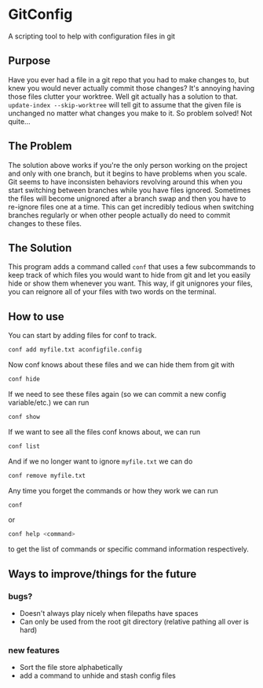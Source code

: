 # GitConfig

A scripting tool to help with configuration files in git

## Purpose

Have you ever had a file in a git repo that you had to make changes to, but knew you would never actually commit those changes? It's annoying having those files clutter your worktree. Well git actually has a solution to that. `update-index --skip-worktree` will tell git to assume that the given file is unchanged no matter what changes you make to it. So problem solved! Not quite...

## The Problem

The solution above works if you're the only person working on the project and only with one branch, but it begins to have problems when you scale. Git seems to have inconsisten behaviors revolving around this when you start switching between branches while you have files ignored. Sometimes the files will become unignored after a branch swap and then you have to re-ignore files one at a time. This can get incredibly tedious when switching branches regularly or when other people actually do need to commit changes to these files.

## The Solution

This program adds a command called `conf` that uses a few subcommands to keep track of which files you would want to hide from git and let you easily hide or show them whenever you want. This way, if git unignores your files, you can reignore all of your files with two words on the terminal.

## How to use

You can start by adding files for conf to track.

```bash
conf add myfile.txt aconfigfile.config
```

Now conf knows about these files and we can hide them from git with 

```bash
conf hide
```

If we need to see these files again (so we can commit a new config variable/etc.) we can run

```bash
conf show
```

If we want to see all the files conf knows about, we can run

```bash
conf list
```

And if we no longer want to ignore `myfile.txt` we can do

```bash
conf remove myfile.txt
```

Any time you forget the commands or how they work we can run

```bash
conf
```

or

```bash
conf help <command>
```

to get the list of commands or specific command information respectively.

## Ways to improve/things for the future

### bugs?

- Doesn't always play nicely when filepaths have spaces
- Can only be used from the root git directory (relative pathing all over is hard)

### new features

- Sort the file store alphabetically
- add a command to unhide and stash config files
